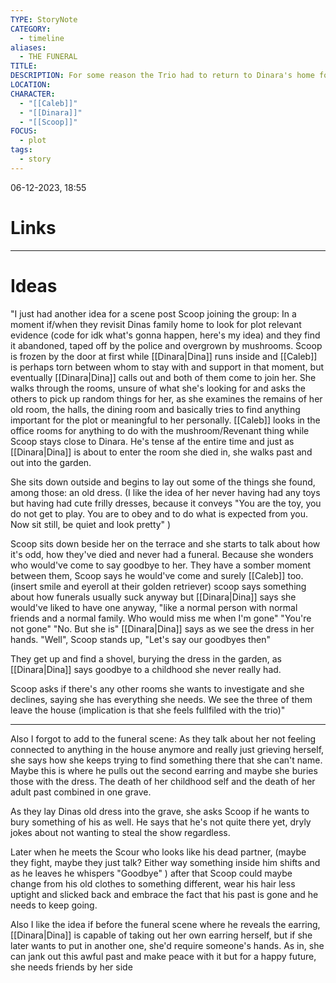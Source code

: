 ```yaml
---
TYPE: StoryNote
CATEGORY:
  - timeline
aliases:
  - THE FUNERAL
TITLE: 
DESCRIPTION: For some reason the Trio had to return to Dinara's home for clues, where they end up confronting an unprocessed and heavy past
LOCATION: 
CHARACTER:
  - "[[Caleb]]"
  - "[[Dinara]]"
  - "[[Scoop]]"
FOCUS:
  - plot
tags:
  - story
---
```


06-12-2023, 18:55



# Links



- - - 
# Ideas


"I just had another idea for a scene post Scoop joining the group:
In a moment if/when they revisit Dinas family home to look for plot relevant evidence (code for idk what's gonna happen, here's my idea) and they find it abandoned, taped off by the police and overgrown by mushrooms. Scoop is frozen by the door at first while [[Dinara|Dina]] runs inside and [[Caleb]] is perhaps torn between whom to stay with and support in that moment, but eventually [[Dinara|Dina]] calls out and both of them come to join her. She walks through the rooms, unsure of what she's looking for and asks the others to pick up random things for her, as she examines the remains of her old room, the halls, the dining room and basically tries to find anything important for the plot or meaningful to her personally. [[Caleb]] looks in the office rooms for anything to do with the mushroom/Revenant thing while Scoop stays close to Dinara. He's tense af the entire time and just as [[Dinara|Dina]] is about to enter the room she died in, she walks past and out into the garden.

She sits down outside and begins to lay out some of the things she found, among those: an old dress. (I like the idea of her never having had any toys but having had cute frilly dresses, because it conveys "You are the toy, you do not get to play. You are to obey and to do what is expected from you. Now sit still, be quiet and look pretty" )

Scoop sits down beside her on the terrace and she starts to talk about how it's odd, how they've died and never had a funeral. Because she wonders who would've come to say goodbye to her. They have a somber moment between them, Scoop says he would've come and surely [[Caleb]] too. (insert smile and eyeroll at their golden retriever) scoop says something about how funerals usually suck anyway but [[Dinara|Dina]] says she would've liked to have one anyway, "like a normal person with normal friends and a normal family. Who would miss me when I'm gone" "You're not gone" "No. But she is" [[Dinara|Dina]] says as we see the dress in her hands.
"Well", Scoop stands up, "Let's say our goodbyes then"

They get up and find a shovel, burying the dress in the garden, as [[Dinara|Dina]] says goodbye to a childhood she never really had.

Scoop asks if there's any other rooms she wants to investigate and she declines, saying she has everything she needs. We see the three of them leave the house (implication is that she feels fullfiled with the trio)"

***
 
Also I forgot to add to the funeral scene: 
As they talk about her not feeling connected to anything in the house anymore and really just grieving herself, she says how she keeps trying to find something there that she can't name. Maybe this is where he pulls out the second earring and maybe she buries those with the dress. The death of her childhood self and the death of her adult past combined in one grave. 

As they lay Dinas old dress into the grave, she asks Scoop if he wants to bury something of his as well. He says that he's not quite there yet, dryly jokes about not wanting to steal the show regardless.



Later when he meets the Scour who looks like his dead partner, (maybe they fight, maybe they just talk? Either way something inside him shifts and as he leaves he whispers "Goodbye" ) after that Scoop could maybe change from his old clothes to something different, wear his hair less uptight and slicked back and embrace the fact that his past is gone and he needs to keep going.

Also I like the idea if before the funeral scene where he reveals the earring, [[Dinara|Dina]] is capable of taking out her own earring herself, but if she later wants to put in another one, she'd require someone's hands.
As in, she can jank out this awful past and make peace with it but for a happy future, she needs friends by her side